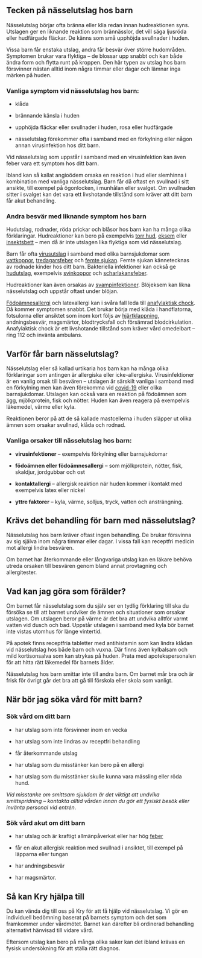 Tecken på nässelutslag hos barn
-------------------------------

Nässelutslag börjar ofta bränna eller klia redan innan hudreaktionen syns. Utslagen ger en liknande reaktion som brännässlor, det vill säga ljusröda eller hudfärgade fläckar. De känns som små upphöjda svullnader i huden.

Vissa barn får enstaka utslag, andra får besvär över större hudområden. Symptomen brukar vara flyktiga – de blossar upp snabbt och kan både ändra form och flytta runt på kroppen. Den här typen av utslag hos barn försvinner nästan alltid inom några timmar eller dagar och lämnar inga märken på huden.

### **Vanliga symptom vid nässelutslag hos barn:**

*   klåda
    
*   brännande känsla i huden
    
*   upphöjda fläckar eller svullnader i huden, rosa eller hudfärgade
    
*   nässelutslag förekommer ofta i samband med en förkylning eller någon annan virusinfektion hos ditt barn.
    

Vid nässelutslag som uppstår i samband med en virusinfektion kan även feber vara ett symptom hos ditt barn.

Ibland kan så kallat angioödem orsaka en reaktion i hud eller slemhinna i kombination med vanliga nässelutslag. Barn får då oftast en svullnad i sitt ansikte, till exempel på ögonlocken, i munhålan eller svalget. Om svullnaden sitter i svalget kan det vara ett livshotande tillstånd som kräver att ditt barn får akut behandling.

### **Andra besvär med liknande symptom hos barn**

Hudutslag, rodnader, röda prickar och blåsor hos barn kan ha många olika förklaringar. Hudreaktioner kan bero på exempelvis [torr hud](https://www.kry.se/fakta/hudsjukdomar/torr-hud/ "torr-hud"), [eksem](https://www.kry.se/fakta/hudsjukdomar/eksem/ "eksem") eller [insektsbett](https://www.kry.se/fakta/djur-och-insektsbett/insektsbett/ "insektsbett") – men då är inte utslagen lika flyktiga som vid nässelutslag.

Barn får ofta [virusutslag](https://www.kry.se/fakta/hudsjukdomar/virusutslag/ "virusutslag") i samband med olika barnsjukdomar som [vattkoppor](https://www.kry.se/fakta/infektioner/vattkoppor/ "vattkoppor"), [tredagarsfeber](https://www.kry.se/fakta/barnsjukdomar/tredagarsfeber/ "tredagarsfeber") och [femte sjukan](https://www.kry.se/fakta/barnsjukdomar/femte-sjukan/ "femte-sjukan"). Femte sjukan kännetecknas av rodnade kinder hos ditt barn. Bakteriella infektioner kan också ge [hudutslag](https://www.kry.se/fakta/hudsjukdomar/hudutslag/ "hudutslag"), exempelvis [svinkoppor](https://www.kry.se/fakta/hudsjukdomar/svinkoppor/ "svinkoppor") och [scharlakansfeber](https://www.kry.se/fakta/infektioner/scharlakansfeber/ "scharlakansfeber").

Hudreaktioner kan även orsakas av [svampinfektioner](https://www.kry.se/fakta/infektioner/svampinfektioner/ "svampinfektioner"). Blöjeksem kan likna nässelutslag och uppstår oftast under blöjan.

[Födoämnesallergi](https://www.kry.se/fakta/allergier/fodoamnesallergi/ "fodoamnesallergi") och latexallergi kan i svåra fall leda till [anafylaktisk chock](https://www.kry.se/fakta/allergier/anafylaxi/ "anafylaktisk-chock"). Då kommer symptomen snabbt. Det brukar börja med klåda i handflatorna, fotsulorna eller ansiktet som inom kort följs av [hjärtklappning](https://www.kry.se/fakta/hjart-och-karlsjukdomar/hjartklappning/ "hjartklappning"), andningsbesvär, magsmärtor, blodtrycksfall och försämrad blodcirkulation. Anafylaktisk chock är ett livshotande tillstånd som kräver vård omedelbart – ring 112 och invänta ambulans.

Varför får barn nässelutslag?
-----------------------------

Nässelutslag eller så kallad urtikaria hos barn kan ha många olika förklaringar som antingen är allergiska eller icke-allergiska. Virusinfektioner är en vanlig orsak till besvären – utslagen är särskilt vanliga i samband med en förkylning men kan även förekomma vid [covid-19](https://www.kry.se/fakta/infektioner/coronavirus/ "covid-19") eller olika barnsjukdomar. Utslagen kan också vara en reaktion på födoämnen som ägg, mjölkprotein, fisk och nötter. Huden kan även reagera på exempelvis läkemedel, värme eller kyla.

Reaktionen beror på att de så kallade mastcellerna i huden släpper ut olika ämnen som orsakar svullnad, klåda och rodnad.

### **Vanliga orsaker till nässelutslag hos barn:**

*   **virusinfektioner** – exempelvis förkylning eller barnsjukdomar
    
*   **födoämnen eller födoämnesallergi** – som mjölkprotein, nötter, fisk, skaldjur, jordgubbar och ost
    
*   **kontaktallergi** – allergisk reaktion när huden kommer i kontakt med exempelvis latex eller nickel
    
*   **yttre faktorer** – kyla, värme, solljus, tryck, vatten och ansträngning.
    

Krävs det behandling för barn med nässelutslag?
-----------------------------------------------

Nässelutslag hos barn kräver oftast ingen behandling. De brukar försvinna av sig själva inom några timmar eller dagar. I vissa fall kan receptfri medicin mot allergi lindra besvären.

Om barnet har återkommande eller långvariga utslag kan en läkare behöva utreda orsaken till besvären genom bland annat provtagning och allergitester.

Vad kan jag göra som förälder?
------------------------------

Om barnet får nässelutslag som du själv ser en tydlig förklaring till ska du försöka se till att barnet undviker de ämnen och situationer som orsakar utslagen. Om utslagen beror på värme är det bra att undvika alltför varmt vatten vid dusch och bad. Uppstår utslagen i samband med kyla bör barnet inte vistas utomhus för länge vintertid.

På apotek finns receptfria tabletter med antihistamin som kan lindra klådan vid nässelutslag hos både barn och vuxna. Där finns även kylbalsam och mild kortisonsalva som kan strykas på huden. Prata med apotekspersonalen för att hitta rätt läkemedel för barnets ålder.

Nässelutslag hos barn smittar inte till andra barn. Om barnet mår bra och är frisk för övrigt går det bra att gå till förskola eller skola som vanligt.

När bör jag söka vård för mitt barn?
------------------------------------

### **Sök vård om ditt barn**

*   har utslag som inte försvinner inom en vecka
    
*   har utslag som inte lindras av receptfri behandling
    
*   får återkommande utslag
    
*   har utslag som du misstänker kan bero på en allergi
    
*   har utslag som du misstänker skulle kunna vara mässling eller röda hund.
    

_Vid misstanke om smittsam sjukdom är det viktigt att undvika smittspridning – kontakta alltid vården innan du gör ett fysiskt besök eller invänta personal vid entrén._

### **Sök vård akut om ditt barn**

*   har utslag och är kraftigt allmänpåverkat eller har hög [feber](https://www.kry.se/fakta/feber/ "feber")
    
*   får en akut allergisk reaktion med svullnad i ansiktet, till exempel på läpparna eller tungan
    
*   har andningsbesvär
    
*   har magsmärtor.
    

Så kan Kry hjälpa till
----------------------

Du kan vända dig till oss på Kry för att få hjälp vid nässelutslag. Vi gör en individuell bedömning baserat på barnets symptom och det som framkommer under vårdmötet. Barnet kan därefter bli ordinerad behandling alternativt hänvisad till vidare vård.

Eftersom utslag kan bero på många olika saker kan det ibland krävas en fysisk undersökning för att ställa rätt diagnos.
